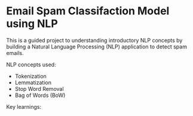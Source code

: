 # Email Spam Classifaction Model using NLP

This is a guided project to understanding introductory NLP concepts by building a Natural Language Processing (NLP) application to detect spam emails.

NLP concepts used:
* Tokenization
* Lemmatization
* Stop Word Removal
* Bag of Words (BoW)

Key learnings:

